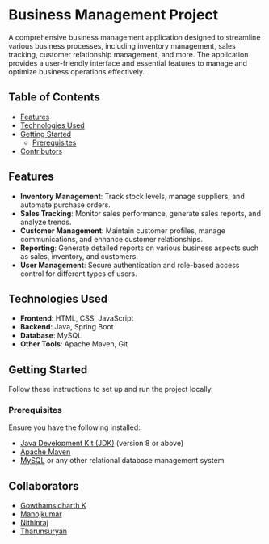 # Business Management Project

A comprehensive business management application designed to streamline various business processes, including inventory management, sales tracking, customer relationship management, and more. The application provides a user-friendly interface and essential features to manage and optimize business operations effectively.

## Table of Contents

- [Features](#features)
- [Technologies Used](#technologies-used)
- [Getting Started](#getting-started)
  - [Prerequisites](#prerequisites)
- [Contributors](#contributors)


## Features

- **Inventory Management**: Track stock levels, manage suppliers, and automate purchase orders.
- **Sales Tracking**: Monitor sales performance, generate sales reports, and analyze trends.
- **Customer Management**: Maintain customer profiles, manage communications, and enhance customer relationships.
- **Reporting**: Generate detailed reports on various business aspects such as sales, inventory, and customers.
- **User Management**: Secure authentication and role-based access control for different types of users.

## Technologies Used

- **Frontend**: HTML, CSS, JavaScript
- **Backend**: Java, Spring Boot
- **Database**: MySQL
- **Other Tools**: Apache Maven, Git

## Getting Started

Follow these instructions to set up and run the project locally.

### Prerequisites

Ensure you have the following installed:

- [Java Development Kit (JDK)](https://www.oracle.com/java/technologies/javase-downloads.html) (version 8 or above)
- [Apache Maven](https://maven.apache.org/download.cgi)
- [MySQL](https://dev.mysql.com/downloads/installer/) or any other relational database management system

## Collaborators

- [Gowthamsidharth K](https://github.com/GowthamsidharthK)
- [Manojkumar](https://github.com/MKVJ1010)
- [Nithinraj](https://github.com/Nithinraj15)
- [Tharunsuryan](https://github.com/Tharunsuryan)
